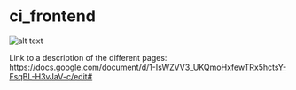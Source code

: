 # ci_frontend

![alt text](https://github.com/CampaignInbox/ci_frontend/blob/master/frontend-page-flow.png)


Link to a description of the different pages: https://docs.google.com/document/d/1-IsWZVV3_UKQmoHxfewTRx5hctsY-FsqBL-H3vJaV-c/edit#
